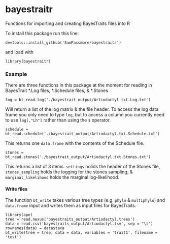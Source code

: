 # bayestraitr
Functions for importing and creating BayesTraits files into R

To install this package run this line:

`devtools::install_github('SamPassmore/bayestraitr')`

and load with

`library(bayestraitr)`

### Example

There are three functions in this package at the moment for reading in BayesTrait *.Log files, *.Schedule files, & *.Stones

`log = bt_read.log('./bayestrait_output/Artiodactyl.txt.Log.txt')`

Will return a list of the log matrix & the file header.
To access the log data frame you only need to type `log`, but to access a column you currently need to use `log[,"Lh"]` rather than using the `$` operator.

`schedule = bt_read.schedule('./bayestrait_output/Artiodactyl.txt.Schedule.txt')`

This returns one `data.frame` with the contents of the Schedule file.

`stones = bt_read.stones('./bayestrait_output/Artiodactyl.txt.Stones.txt')`

This returns a list of 3 items. `settings` holids the header of the Stones file, `stones_sampling` holds the logging for the stones sampling, \& `marginal_likelihood` holds the marginal log-likelihood.

#### Write files

The function `bt_write` takes various tree types (e.g. `phylo` & `multiphylo`) and `data.frame` input and writes them as input files for BayesTraits. 

```
library(ape)
tree = read.nexus('bayestraits_output/Artiodactyl.trees')
data = read.csv('bayestraits_output/Artiodactyl.tsv', sep = "\t")
rownames(data) = data$taxa
bt_write(tree = tree, data = data, variables = 'trait1', filename = 'test')
```
